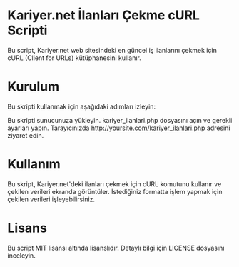 # Kariyer.net İlanları Çekme cURL Scripti
Bu script, Kariyer.net web sitesindeki en güncel iş ilanlarını çekmek için cURL (Client for URLs) kütüphanesini kullanır.

# Kurulum
Bu skripti kullanmak için aşağıdaki adımları izleyin:

Bu skripti sunucunuza yükleyin.
kariyer_ilanlari.php dosyasını açın ve gerekli ayarları yapın.
Tarayıcınızda http://yoursite.com/kariyer_ilanlari.php adresini ziyaret edin.
# Kullanım
Bu skript, Kariyer.net'deki ilanları çekmek için cURL komutunu kullanır ve çekilen verileri ekranda görüntüler. İstediğiniz formatta işlem yapmak için çekilen verileri işleyebilirsiniz.

# Lisans
Bu script MIT lisansı altında lisanslıdır. Detaylı bilgi için LICENSE dosyasını inceleyin.
